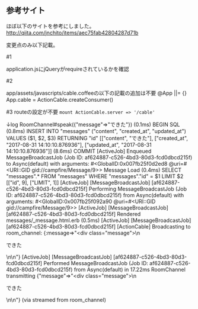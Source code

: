 ## 参考サイト

ほぼ以下のサイトを参考にしました。
http://qiita.com/jnchito/items/aec75fab42804287d71b

変更点のみ以下記載。

#1

application.jsにjQueryがrequireされているかを確認

#2 

app/assets/javascripts/cable.coffeeの以下の記載の追加は不要
@App ||= {}
App.cable = ActionCable.createConsumer()

#3
routeの設定が不要
```mount ActionCable.server => '/cable'```


↓log
RoomChannel#speak({"message"=>"できた"})
   (0.1ms)  BEGIN
  SQL (0.8ms)  INSERT INTO "messages" ("content", "created_at", "updated_at") VALUES ($1, $2, $3) RETURNING "id"  [["content", "できた"], ["created_at", "2017-08-31 14:10:10.876936"], ["updated_at", "2017-08-31 14:10:10.876936"]]
   (8.6ms)  COMMIT
[ActiveJob] Enqueued MessageBroadcastJob (Job ID: af624887-c526-4bd3-80d3-fcd0dbcd215f) to Async(default) with arguments: #<GlobalID:0x007fb25f0d2ed8 @uri=#<URI::GID gid://campfire/Message/9>>
  Message Load (0.4ms)  SELECT  "messages".* FROM "messages" WHERE "messages"."id" = $1 LIMIT $2  [["id", 9], ["LIMIT", 1]]
[ActiveJob] [MessageBroadcastJob] [af624887-c526-4bd3-80d3-fcd0dbcd215f] Performing MessageBroadcastJob (Job ID: af624887-c526-4bd3-80d3-fcd0dbcd215f) from Async(default) with arguments: #<GlobalID:0x007fb25f092a90 @uri=#<URI::GID gid://campfire/Message/9>>
[ActiveJob] [MessageBroadcastJob] [af624887-c526-4bd3-80d3-fcd0dbcd215f]   Rendered messages/_message.html.erb (0.5ms)
[ActiveJob] [MessageBroadcastJob] [af624887-c526-4bd3-80d3-fcd0dbcd215f] [ActionCable] Broadcasting to room_channel: {:message=>"<div class=\"message\">\n  <p>できた</p>\n</div>\n"}
[ActiveJob] [MessageBroadcastJob] [af624887-c526-4bd3-80d3-fcd0dbcd215f] Performed MessageBroadcastJob (Job ID: af624887-c526-4bd3-80d3-fcd0dbcd215f) from Async(default) in 17.22ms
RoomChannel transmitting {"message"=>"<div class=\"message\">\n  <p>できた</p>\n</div>\n"} (via streamed from room_channel)
	
